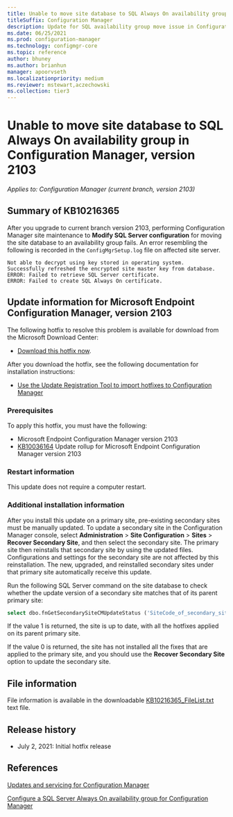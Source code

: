 ```yaml
---
title: Unable to move site database to SQL Always On availability group in Configuration Manager, version 2103
titleSuffix: Configuration Manager
description: Update for SQL availability group move issue in Configuration Manager 2103
ms.date: 06/25/2021
ms.prod: configuration-manager
ms.technology: configmgr-core
ms.topic: reference
author: bhuney
ms.author: brianhun
manager: apoorvseth
ms.localizationpriority: medium
ms.reviewer: mstewart,aczechowski
ms.collection: tier3
---
```


# Unable to move site database to SQL Always On availability group in Configuration Manager, version 2103

*Applies to: Configuration Manager (current branch, version 2103)*

## Summary of KB10216365

After you upgrade to current branch version 2103, performing Configuration Manager site maintenance to **Modify SQL Server configuration** for moving the site database to an availability group fails. An error resembling the following is recorded in the `ConfigMgrSetup.log` file on affected site server.

```text
Not able to decrypt using key stored in operating system.
Successfully refreshed the encrypted site master key from database.
ERROR: Failed to retrieve SQL Server certificate.
ERROR: Failed to create SQL Always On certificate.
```

## Update information for Microsoft Endpoint Configuration Manager, version 2103

The following hotfix to resolve this problem is available for download from the Microsoft Download Center:  

- [Download this hotfix now](https://download.microsoft.com/download/d/f/9/df977979-a7a1-4d72-bbb0-b1ca24801e2c/KB10216365/CM2103-KB10216365.ConfigMgr.Update.exe).

After you download the hotfix, see the following documentation for installation instructions:  

- [Use the Update Registration Tool to import hotfixes to Configuration Manager](../../core/servers/manage/use-the-update-registration-tool-to-import-hotfixes.md)

### Prerequisites

To apply this hotfix, you must have the following:

- Microsoft Endpoint Configuration Manager version 2103
- [KB10036164](./10036164.md) Update rollup for Microsoft Endpoint Configuration Manager version 2103

### Restart information

This update does not require a computer restart.

### Additional installation information

After you install this update on a primary site, pre-existing secondary sites must be manually updated. To update a secondary site in the Configuration Manager console, select **Administration** > **Site Configuration** > **Sites** >  **Recover Secondary Site**, and then select the secondary site. The primary site then reinstalls that secondary site by using the updated files. Configurations and settings for the secondary site are not affected by this reinstallation. The new, upgraded, and reinstalled secondary sites under that primary site automatically receive this update.

Run the following SQL Server command on the site database to check whether the update version of a secondary site matches that of its parent primary site:

```sql
select dbo.fnGetSecondarySiteCMUpdateStatus ('SiteCode_of_secondary_site')
```

If the value 1 is returned, the site is up to date, with all the hotfixes applied on its parent primary site.

If the value 0 is returned, the site has not installed all the fixes that are applied to the primary site, and you should use the **Recover Secondary Site** option to update the secondary site.

## File information

File information is available in the downloadable [KB10216365_FileList.txt](https://aka.ms/KB10216365_FileList) text file.

## Release history

- July 2, 2021: Initial hotfix release

## References

[Updates and servicing for Configuration Manager](../../core/servers/manage/updates.md)

[Configure a SQL Server Always On availability group for Configuration Manager](../../core/servers/deploy/configure/configure-aoag.md)